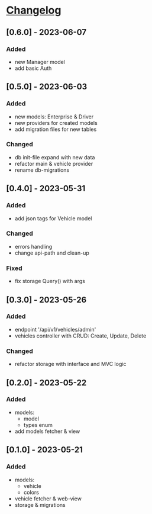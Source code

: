 # [Changelog](https://keepachangelog.com/en/1.0.0/)

## [0.6.0] - 2023-06-07

### Added

- new Manager model
- add basic Auth

## [0.5.0] - 2023-06-03

### Added

- new models: Enterprise & Driver
- new providers for created models
- add migration files for new tables

### Changed

- db init-file expand with new data
- refactor main & vehicle provider
- rename db-migrations 

## [0.4.0] - 2023-05-31

### Added

- add json tags for Vehicle model

### Changed

- errors handling
- change api-path and clean-up

### Fixed

- fix storage Query() with args

## [0.3.0] - 2023-05-26

### Added

- endpoint '/api/v1/vehicles/admin'
- vehicles controller with CRUD: Create, Update, Delete

### Changed

- refactor storage with interface and MVC logic

## [0.2.0] - 2023-05-22

### Added

- models:
  - model
  - types enum
- add models fetcher & view


## [0.1.0] - 2023-05-21

### Added

- models:
  - vehicle
  - colors
- vehicle fetcher & web-view
- storage & migrations